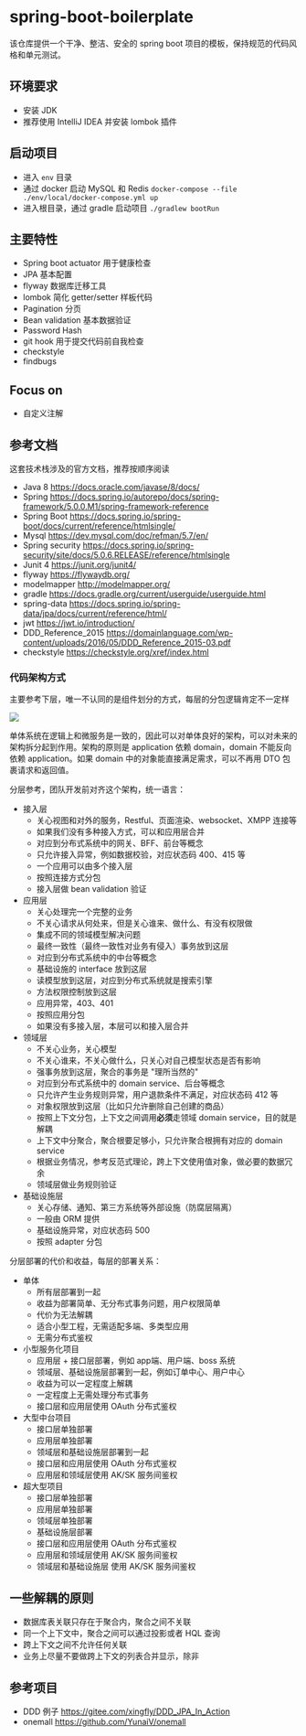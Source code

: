# spring-boot-boilerplate

该仓库提供一个干净、整洁、安全的 spring boot 项目的模板，保持规范的代码风格和单元测试。

## 环境要求

- 安装 JDK
- 推荐使用 IntelliJ IDEA 并安装 lombok 插件

## 启动项目

- 进入 `env` 目录
- 通过 docker 启动 MySQL 和 Redis `docker-compose --file ./env/local/docker-compose.yml up`
- 进入根目录，通过 gradle 启动项目 `./gradlew bootRun`

## 主要特性

- Spring boot actuator 用于健康检查
- JPA 基本配置
- flyway 数据库迁移工具
- lombok 简化 getter/setter 样板代码
- Pagination 分页
- Bean validation 基本数据验证
- Password Hash
- git hook 用于提交代码前自我检查
- checkstyle
- findbugs

## Focus on 

- 自定义注解

## 参考文档 

这套技术栈涉及的官方文档，推荐按顺序阅读

- Java 8 https://docs.oracle.com/javase/8/docs/
- Spring https://docs.spring.io/autorepo/docs/spring-framework/5.0.0.M1/spring-framework-reference
- Spring Boot https://docs.spring.io/spring-boot/docs/current/reference/htmlsingle/
- Mysql https://dev.mysql.com/doc/refman/5.7/en/
- Spring security https://docs.spring.io/spring-security/site/docs/5.0.6.RELEASE/reference/htmlsingle
- Junit 4 https://junit.org/junit4/
- flyway https://flywaydb.org/
- modelmapper http://modelmapper.org/
- gradle https://docs.gradle.org/current/userguide/userguide.html
- spring-data https://docs.spring.io/spring-data/jpa/docs/current/reference/html/
- jwt https://jwt.io/introduction/
- DDD_Reference_2015 https://domainlanguage.com/wp-content/uploads/2016/05/DDD_Reference_2015-03.pdf
- checkstyle https://checkstyle.org/xref/index.html

### 代码架构方式

主要参考下层，唯一不认同的是组件划分的方式，每层的分包逻辑肯定不一定样

![](https://upload-images.jianshu.io/upload_images/4099-368086f81e5fa319.png?imageMogr2/auto-orient/strip|imageView2/2/format/webp)

单体系统在逻辑上和微服务是一致的，因此可以对单体良好的架构，可以对未来的架构拆分起到作用。架构的原则是 application 依赖 domain，domain 不能反向依赖 application。如果 domain 中的对象能直接满足需求，可以不再用 DTO 包裹请求和返回值。

分层参考，团队开发前对齐这个架构，统一语言：

- 接入层 
    - 关心视图和对外的服务，Restful、页面渲染、websocket、XMPP 连接等
    - 如果我们没有多种接入方式，可以和应用层合并
    - 对应到分布式系统中的网关、BFF、前台等概念
    - 只允许接入异常，例如数据校验，对应状态码 400、415 等
    - 一个应用可以由多个接入层
    - 按照连接方式分包
    - 接入层做 bean validation 验证
- 应用层 
    - 关心处理完一个完整的业务
    - 不关心请求从何处来，但是关心谁来、做什么、有没有权限做
    - 集成不同的领域模型解决问题
    - 最终一致性（最终一致性对业务有侵入）事务放到这层
    - 对应到分布式系统中的中台等概念
    - 基础设施的 interface 放到这层
    - 读模型放到这层，对应到分布式系统就是搜索引擎
    - 方法权限控制放到这层
    - 应用异常，403、401
    - 按照应用分包
    - 如果没有多接入层，本层可以和接入层合并
- 领域层
    - 不关心业务，关心模型
    - 不关心谁来，不关心做什么，只关心对自己模型状态是否有影响
    - 强事务放到这层，聚合的事务是 "理所当然的"
    - 对应到分布式系统中的 domain service、后台等概念
    - 只允许产生业务规则异常，用户退款条件不满足，对应状态码 412 等
    - 对象权限放到这层（比如只允许删除自己创建的商品）
    - 按照上下文分包，上下文之间调用**必须**走领域 domain service，目的就是解耦
    - 上下文中分聚合，聚合根要足够小，只允许聚合根拥有对应的 domain service
    - 根据业务情况，参考反范式理论，跨上下文使用值对象，做必要的数据冗余
    - 领域层做业务规则验证
- 基础设施层
    - 关心存储、通知、第三方系统等外部设施（防腐层隔离）
    - 一般由 ORM 提供
    - 基础设施异常，对应状态码 500
    - 按照 adapter 分包
    
分层部署的代价和收益，每层的部署关系：

- 单体
    - 所有层部署到一起
    - 收益为部署简单、无分布式事务问题，用户权限简单
    - 代价为无法解耦
    - 适合小型工程，无需适配多端、多类型应用
    - 无需分布式鉴权
- 小型服务化项目
    - 应用层 + 接口层部署，例如 app端、用户端、boss 系统
    - 领域层、基础设施层部署到一起，例如订单中心、用户中心
    - 收益为可以一定程度上解耦
    - 一定程度上无需处理分布式事务
    - 接口层和应用层使用 OAuth 分布式鉴权
- 大型中台项目
    - 接口层单独部署
    - 应用层单独部署
    - 领域层和基础设施层部署到一起
    - 接口层和应用层使用 OAuth 分布式鉴权
    - 应用层和领域层使用 AK/SK 服务间鉴权
- 超大型项目
    - 接口层单独部署
    - 应用层单独部署
    - 领域层单独部署
    - 基础设施层部署
    - 接口层和应用层使用 OAuth 分布式鉴权
    - 应用层和领域层使用 AK/SK 服务间鉴权
    - 领域层和基础设施层 使用 AK/SK 服务间鉴权

## 一些解耦的原则

- 数据库表关联只存在于聚合内，聚合之间不关联
- 同一个上下文中，聚合之间可以通过投影或者 HQL 查询
- 跨上下文之间不允许任何关联
- 业务上尽量不要做跨上下文的列表合并显示，除非

## 参考项目

- DDD 例子 https://gitee.com/xingfly/DDD_JPA_In_Action
- onemall https://github.com/YunaiV/onemall
